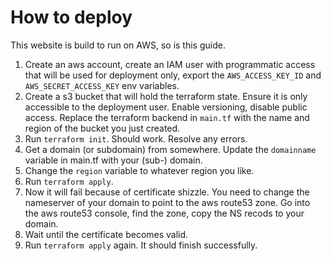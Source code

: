 # How to deploy

This website is build to run on AWS, so is this guide.

1. Create an aws account, create an IAM user with programmatic access that will be used for deployment only, export the `AWS_ACCESS_KEY_ID` and `AWS_SECRET_ACCESS_KEY` env variables.
2. Create a s3 bucket that will hold the terraform state. Ensure it is only accessible to the deployment user. Enable versioning, disable public access. Replace the terraform backend in `main.tf` with the name and region of the bucket you just created.
3. Run `terraform init`. Should work. Resolve any errors.
4. Get a domain (or subdomain) from somewhere. Update the `domainname` variable in main.tf with your (sub-) domain.
5. Change the `region` variable to whatever region you like.
6. Run `terraform apply`.
7. Now it will fail because of certificate shizzle. You need to change the nameserver of your domain to point to the aws route53 zone. Go into the aws route53 console, find the zone, copy the NS recods to your domain.
8. Wait until the certificate becomes valid.
9. Run `terraform apply` again. It should finish successfully. 
